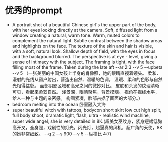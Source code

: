 # 优秀的prompt

- A portrait shot of a beautiful Chinese girl's the upper part of the body, with her eyes looking directly at the camera. Soft, diffused light from a window creating a natural, warm tone. Warm, muted colors to complement the natural light. Subtle contrast between the shadow areas and highlights on the face. The texture of the skin and hair is visible, with a soft, natural look. Shallow depth of field, with the eyes in focus and the background blurred. The perspective is at eye - level, giving a sense of intimacy with the subject. The framing is tight, with the face filling most of the frame. Taken during the late aft  --ar 2:3  --v 5 --upbeta  --v 5 （一张美丽的中国女孩上半身的肖像照，她的眼睛直视着镜头。 柔和、漫射的光线从窗户射出，营造出自然、温暖的色调。 温暖、柔和的色彩与自然光相得益彰。 面部阴影区域和高光之间的微妙对比。 皮肤和头发的纹理清晰可见，看起来柔软自然。 浅景深，眼睛聚焦，背景模糊。 视角在视线水平，给人一种与主题的亲密感。 构图紧凑，脸部占据了画面的大部分。）
- bedroom melting into the ocean 卧室融入大海
- super beautiful witch with tattoos, bodycon short skirt low cut high split, full body shoot, dramatic light, flash, ultra - realistic wind machine, super wide angel, she is very detailed in 8K.(超美女巫纹身，紧身短裙低胸高开叉，全身照，戏剧性的灯光，闪光灯，超逼真的风机，超广角的天使，8K的她非常细致。 --q 2 --s 900 --v 5 --纵横比 4:7)